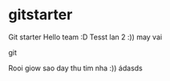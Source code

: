 # gitstarter
Git starter
Hello team :D
Tesst lan 2 :)) may vai

git

Rooi giow sao day
thu  tim nha
:))
ádasds